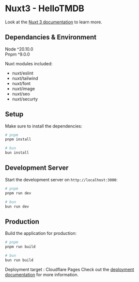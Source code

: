 # Nuxt3 - HelloTMDB

Look at the [Nuxt 3 documentation](https://nuxt.com/docs/getting-started/introduction) to learn more.

## Dependancies & Environment

Node ^20.10.0 <br>
Pnpm ^9.0.0

Nuxt modules included:

-   nuxt/eslint
-   nuxt/tailwind
-   nuxt/font
-   nuxt/image
-   nuxt/seo
-   nuxt/securty

## Setup

Make sure to install the dependencies:

```bash
# pnpm
pnpm install

# bun
bun install
```

## Development Server

Start the development server on `http://localhost:3000`:

```bash
# pnpm
pnpm run dev

# bun
bun run dev
```

## Production

Build the application for production:

```bash
# pnpm
pnpm run build

# bun
bun run build
```

Deployment target : Cloudflare Pages
Check out the [deployment documentation](https://nuxt.com/docs/getting-started/deployment) for more information.

